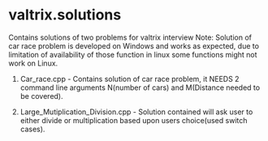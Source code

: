 # valtrix.solutions
Contains solutions of two problems for valtrix interview
Note: Solution of car race problem is developed on Windows and works as expected, due to limitation of availability of those function in linux some functions might not work on Linux.

1. Car_race.cpp - Contains solution of car race problem, it NEEDS 2 command line arguments N(number of cars) and M(Distance needed to be covered).

2. Large_Mutiplication_Division.cpp - Solution contained will ask user to either divide or multiplication based upon users choice(used switch cases).
